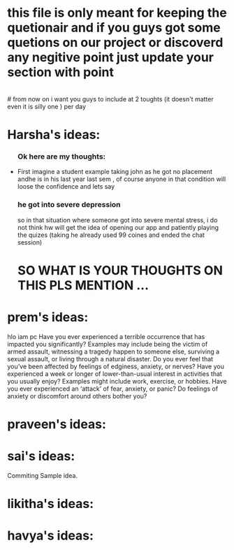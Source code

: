 # this file is only meant for keeping the quetionair and if you guys got some quetions on our project or discoverd any negitive point just update your section with point 
<br>
# from now on i want you guys to include at 2 toughts (it doesn't matter even it is silly one ) per day

# Harsha's ideas:
<ul>
  <h3>Ok here are my thoughts:</h3>
  <li>
    First imagine a student example  taking john as he got no placement andhe is  in his last year last sem , of course anyone in that condition will loose the confidence and lets say <h3>he  got into severe depression</h3> so in that situation where someone got into severe mental stress, i do not think hw will get the idea of opening our app and patiently playing the quizes (taking he already used 99 coines and ended the chat session)<br> <h1> SO WHAT IS YOUR THOUGHTS ON THIS  PLS MENTION ... </h1> 
  </li>
</ul>

# prem's ideas:
hlo iam pc
Have you ever experienced a terrible occurrence that has impacted you significantly? Examples may include being the victim of armed assault, witnessing a tragedy happen to someone else, surviving a sexual assault, or living through a natural disaster.
Do you ever feel that you’ve been affected by feelings of edginess, anxiety, or nerves?
Have you experienced a week or longer of lower-than-usual interest in activities that you usually enjoy? Examples might include work, exercise, or hobbies.
Have you ever experienced an ‘attack’ of fear, anxiety, or panic?
Do feelings of anxiety or discomfort around others bother you?

# praveen's ideas:

# sai's ideas:
Commiting Sample idea.

# likitha's ideas:

# havya's ideas:
